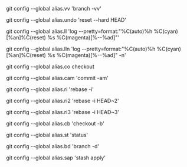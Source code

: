 git config --global alias.vv 'branch -vv'

git config --global alias.undo 'reset --hard HEAD'

git config --global alias.ll 'log --pretty=format:"%C(auto)%h %C(cyan)[%an]%C(reset) %s %C(magenta)[%--%ad]"'

git config --global alias.lln 'log --pretty=format:"%C(auto)%h %C(cyan)[%an]%C(reset) %s %C(magenta)[%--%ad]" -n'

git config --global alias.co checkout

git config --global alias.cam 'commit -am'

git config --global alias.ri 'rebase -i'

git config --global alias.ri2 'rebase -i HEAD~2'

git config --global alias.ri3 'rebase -i HEAD~3'

git config --global alias.cb 'checkout -b'

git config --global alias.st 'status'

git config --global alias.bd 'branch -d'

git config --global alias.sap 'stash apply'
